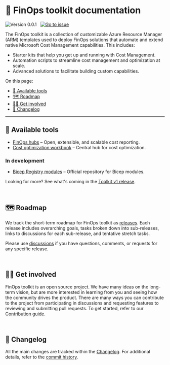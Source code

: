 # 📗 FinOps toolkit documentation

![Version 0.0.1](https://img.shields.io/badge/version-v0.0.1-darkgreen)
&nbsp;
[![Go to issue](https://img.shields.io/github/issues/detail/title/microsoft/cloud-hubs/104?label=roadmap)](https://github.com/microsoft/cloud-hubs/issues/104)

The FinOps toolkit is a collection of customizable Azure Resource Manager (ARM) templates used to deploy FinOps solutions that automate and extend native Microsoft Cost Management capabilities. This includes:

- Starter kits that help you get up and running with Cost Management.
- Automation scripts to streamline cost management and optimization at scale.
- Advanced solutions to facilitate building custom capabilities.

On this page:

- [🧰 Available tools](#-available-tools)
- [🗺️ Roadmap](#️-roadmap)
- [👩‍💻 Get involved](#-get-involved)
- [📜 Changelog](#-changelog)

---

## 🧰 Available tools

- [FinOps hubs](./finops-hub) – Open, extensible, and scalable cost reporting.
- [Cost optimization workbook](./optimization-workbook) – Central hub for cost optimization.

### In development

- [Bicep Registry modules](./bicep-registry) – Official repository for Bicep modules.

Looking for more? See what's coming in the [Toolkit v1 release](https://github.com/microsoft/cloud-hubs/issues/104).

<br>

## 🗺️ Roadmap

We track the short-term roadmap for FinOps toolkit as [releases](https://github.com/microsoft/cloud-hubs/labels/Type%3A%20Release%20%F0%9F%9A%80). Each release includes overarching goals, tasks broken down into sub-releases, links to discussions for each sub-release, and tentative stretch tasks.

Please use [discussions](https://github.com/microsoft/cloud-hubs/discussions) if you have questions, comments, or requests for any specific release.

<br>

## 👩‍💻 Get involved

FinOps toolkit is an open source project. We have many ideas on the long-term vision, but are more interested in learning from you and seeing how the community drives the product. There are many ways you can contribute to the project from participating in discussions and requesting features to reviewing and submitting pull requests. To get started, refer to our [Contribution guide](../CONTRIBUTING.md).

<br>

## 📜 Changelog

All the main changes are tracked within the [Changelog](./changelog.md). For additional details, refer to the [commit history](https://github.com/microsoft/cloud-hubs/commits/main).
